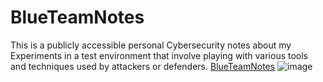 # BlueTeamNotes


This is a publicly accessible personal Cybersecurity notes about my Experiments in a test environment that involve playing with various tools and techniques used by attackers or defenders.
[BlueTeamNotes](https://app.gitbook.com/o/nyysSOj5G1qfTqZ4Q2Bz/s/r7bpax0hoCiKvHYxNTsK/)
![image](https://github.com/abdomagdy0/BlueTeamNotes/assets/91535529/e61b6f2f-3011-470e-bf21-2a7410d3b26e)

